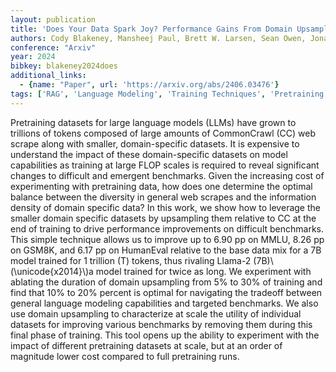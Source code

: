 ```yaml
---
layout: publication
title: 'Does Your Data Spark Joy? Performance Gains From Domain Upsampling At The End Of Training'
authors: Cody Blakeney, Mansheej Paul, Brett W. Larsen, Sean Owen, Jonathan Frankle
conference: "Arxiv"
year: 2024
bibkey: blakeney2024does
additional_links:
  - {name: "Paper", url: 'https://arxiv.org/abs/2406.03476'}
tags: ['RAG', 'Language Modeling', 'Training Techniques', 'Pretraining Methods']
---
```

Pretraining datasets for large language models (LLMs) have grown to trillions
of tokens composed of large amounts of CommonCrawl (CC) web scrape along with
smaller, domain-specific datasets. It is expensive to understand the impact of
these domain-specific datasets on model capabilities as training at large FLOP
scales is required to reveal significant changes to difficult and emergent
benchmarks. Given the increasing cost of experimenting with pretraining data,
how does one determine the optimal balance between the diversity in general web
scrapes and the information density of domain specific data? In this work, we
show how to leverage the smaller domain specific datasets by upsampling them
relative to CC at the end of training to drive performance improvements on
difficult benchmarks. This simple technique allows us to improve up to 6.90 pp
on MMLU, 8.26 pp on GSM8K, and 6.17 pp on HumanEval relative to the base data
mix for a 7B model trained for 1 trillion (T) tokens, thus rivaling Llama-2
(7B)\\(\unicode\{x2014\}\\)a model trained for twice as long. We experiment with
ablating the duration of domain upsampling from 5% to 30% of training and find
that 10% to 20% percent is optimal for navigating the tradeoff between general
language modeling capabilities and targeted benchmarks. We also use domain
upsampling to characterize at scale the utility of individual datasets for
improving various benchmarks by removing them during this final phase of
training. This tool opens up the ability to experiment with the impact of
different pretraining datasets at scale, but at an order of magnitude lower
cost compared to full pretraining runs.
